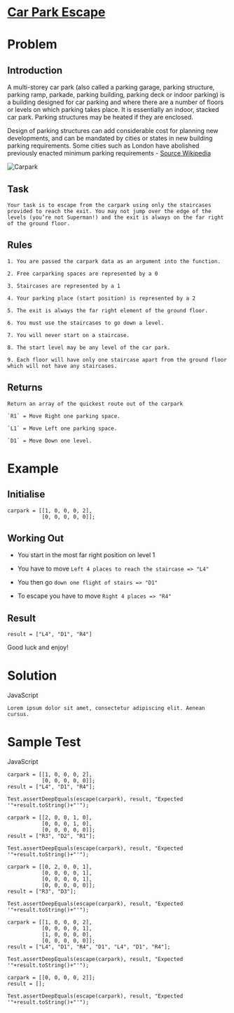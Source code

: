 # [Car Park Escape](https://www.codewars.com/kata/591eab1d192fe0435e000014/)

# Problem

## Introduction

A multi-storey car park (also called a parking garage, parking structure, parking ramp, parkade, parking building, parking deck or indoor parking) is a building designed for car parking and where there are a number of floors or levels on which parking takes place. It is essentially an indoor, stacked car park. Parking structures may be heated if they are enclosed.

Design of parking structures can add considerable cost for planning new developments, and can be mandated by cities or states in new building parking requirements. Some cities such as London have abolished previously enacted minimum parking requirements - [Source Wikipedia](https://en.wikipedia.org/wiki/Multistorey_car_park)

![Carpark](https://raw.githubusercontent.com/adrianeyre/codewars/master/Ruby/Authored/carpark.jpg)

## Task
```
Your task is to escape from the carpark using only the staircases provided to reach the exit. You may not jump over the edge of the levels (you’re not Superman!) and the exit is always on the far right of the ground floor.
```
## Rules
```
1. You are passed the carpark data as an argument into the function.

2. Free carparking spaces are represented by a 0

3. Staircases are represented by a 1

4. Your parking place (start position) is represented by a 2

5. The exit is always the far right element of the ground floor.

6. You must use the staircases to go down a level.

7. You will never start on a staircase.

8. The start level may be any level of the car park.

9. Each floor will have only one staircase apart from the ground floor which will not have any staircases.
```
## Returns

```JS
Return an array of the quickest route out of the carpark

`R1` = Move Right one parking space.

`L1` = Move Left one parking space.

`D1` = Move Down one level.
```

# Example

## Initialise
```JS
carpark = [[1, 0, 0, 0, 2],
           [0, 0, 0, 0, 0]];
```

## Working Out
- You start in the most far right position on level 1

- You have to move `Left 4 places to reach the staircase => "L4"`

- You then go `down one flight of stairs => "D1"`

- To escape you have to move `Right 4 places => "R4"`

## Result
```JS
result = ["L4", "D1", "R4"]
```

Good luck and enjoy!

# Solution

JavaScript

```JS
Lorem ipsum dolor sit amet, consectetur adipiscing elit. Aenean cursus.
```

# Sample Test

JavaScript

```JS
carpark = [[1, 0, 0, 0, 2],
           [0, 0, 0, 0, 0]];
result = ["L4", "D1", "R4"];

Test.assertDeepEquals(escape(carpark), result, "Expected '"+result.toString()+"'");

carpark = [[2, 0, 0, 1, 0],
           [0, 0, 0, 1, 0],
           [0, 0, 0, 0, 0]];
result = ["R3", "D2", "R1"];

Test.assertDeepEquals(escape(carpark), result, "Expected '"+result.toString()+"'");

carpark = [[0, 2, 0, 0, 1],
           [0, 0, 0, 0, 1],
           [0, 0, 0, 0, 1],
           [0, 0, 0, 0, 0]];
result = ["R3", "D3"];

Test.assertDeepEquals(escape(carpark), result, "Expected '"+result.toString()+"'");

carpark = [[1, 0, 0, 0, 2],
           [0, 0, 0, 0, 1],
           [1, 0, 0, 0, 0],
           [0, 0, 0, 0, 0]];
result = ["L4", "D1", "R4", "D1", "L4", "D1", "R4"];

Test.assertDeepEquals(escape(carpark), result, "Expected '"+result.toString()+"'");

carpark = [[0, 0, 0, 0, 2]];
result = [];

Test.assertDeepEquals(escape(carpark), result, "Expected '"+result.toString()+"'");
```
